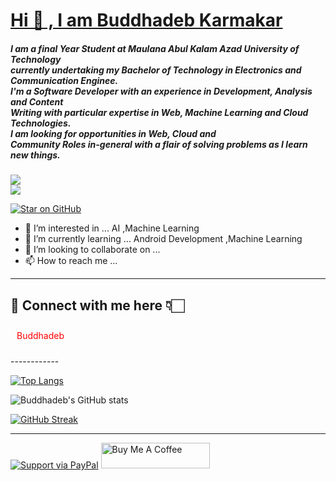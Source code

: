 
# [ Hi 👋 , I am Buddhadeb Karmakar](https://www.linkedin.com/in/bahah/)
##### I am a final Year Student at Maulana Abul Kalam Azad University of Technology </br>currently undertaking my Bachelor of Technology in Electronics and Communication Enginee.</br> I'm a Software Developer with an experience in Development, Analysis and Content</br> Writing with particular expertise in Web, Machine Learning and Cloud Technologies.</br> I am looking for opportunities in Web, Cloud and </br>Community Roles in-general with a flair of solving problems as I learn new things.
![](https://cdn.hashnode.com/res/hashnode/image/upload/v1621705542437/4shUyEk2t.gif)
</br>
![](https://komarev.com/ghpvc/?username=Buddhakarmakar&color=dc143c)


[![Star on GitHub](https://img.shields.io/github/followers/Buddhakarmakar?style=social)](https://github.com/Buddhakarmakar)





- 👀 I’m interested in ...  AI ,Machine Learning 
- 🌱 I’m currently learning ... Android Development ,Machine Learning
- 💞️ I’m looking to collaborate on ...
- 📫 How to reach me ...

------------


## 🔴 Connect with me here 👇🏻

<p style="background-color;padding:10px ;color:red">Buddhadeb</p>
------------








[![Top Langs](https://github-readme-stats.vercel.app/api/top-langs/?username=Buddhakarmakar&layout=compact)](https://github.com/Buddhakarmakar/github-readme-stats)


![Buddhadeb's GitHub stats](https://github-readme-stats.vercel.app/api?username=Buddhakarmakar&show_icons=true&theme=radical)

[![GitHub Streak](https://github-readme-streak-stats.herokuapp.com/?user=Buddhakarmakar&currStreakNum=2FD3EB&fire=pink&sideLabels=F00)](https://git.io/streak-stats)

------------

[![Support via PayPal](https://cdn.rawgit.com/twolfson/paypal-github-button/1.0.0/dist/button.svg)](https://www.paypal.me/USERNAME/)
<a href="#" target="_blank"><img src="https://cdn.buymeacoffee.com/buttons/default-orange.png" alt="Buy Me A Coffee" height="41" width="174"></a>

